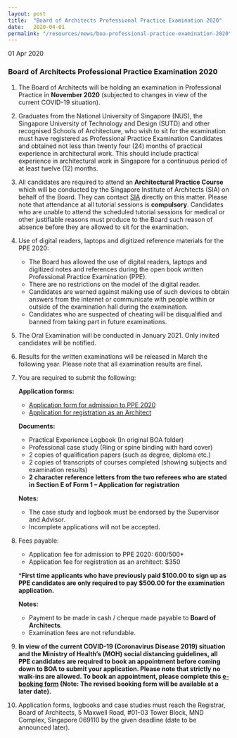 ```yaml
---
layout: post
title:  "Board of Architects Professional Practice Examination 2020"
date:   2020-04-01
permalink: "/resources/news/boa-professional-practice-examination-2020"
---
```

01 Apr 2020

### **Board of Architects Professional Practice Examination 2020**

1.	The Board of Architects will be holding an examination in Professional Practice in **November 2020** (subjected to changes in view of the current COVID-19 situation).

2.	Graduates from the National University of Singapore (NUS), the Singapore University of Technology and Design (SUTD) and other recognised Schools of Architecture, who wish to sit for the examination must have registered as Professional Practice Examination Candidates and obtained not less than twenty four (24) months of practical experience in architectural work. This should include practical experience in architectural work in Singapore for a continuous period of at least twelve (12) months. 

3.	All candidates are required to attend an **Architectural Practice Course** which will be conducted by the Singapore Institute of Architects (SIA) on behalf of the Board.  They can contact [SIA]( https://www.sia.org.sg/) directly on this matter. Please note that attendance at all tutorial sessions is **compulsory**. Candidates who are unable to attend the scheduled tutorial sessions for medical or other justifiable reasons must produce to the Board such reason of absence before they are allowed to sit for the examination.

4.	Use of digital readers, laptops and digitized reference materials for the PPE 2020:
    
    * The Board has allowed the use of digital readers, laptops and digitized notes and references during the open book written Professional Practice Examination (PPE).
    * There are no restrictions on the model of the digital reader.
    * Candidates are warned against making use of such devices to obtain answers from the internet or communicate with people within or outside of the examination hall during the examination.
    * Candidates who are suspected of cheating will be disqualified and banned from taking part in future examinations.  

5.	The Oral Examination will be conducted in January 2021. Only invited candidates will be notified. 

6.	Results for the written examinations will be released in March the following year. Please note that all examination results are final.

7.	You are required to submit the following:

    **Application forms:**

    * [Application form for admission to PPE 2020]({{site.baseurl}}/files/Application_form_for_PPE_2020.pdf) 
    * [Application for registration as an Architect]({{site.baseurl}}/files/form_1_application_for_registration.pdf)

    **Documents:**

    * Practical Experience Logbook (In original BOA folder) 
    * Professional case study (Ring or spine binding with hard cover) 
    * 2 copies of qualification papers (such as degree, diploma etc.)
    * 2 copies of transcripts of courses completed (showing subjects and examination results)
    * **2 character reference letters from the two referees who are stated in Section E of Form 1 – Application for registration** 

    **Notes:**

    * The case study and logbook must be endorsed by the Supervisor and Advisor.
    * Incomplete applications will not be accepted. 

8.	Fees payable:
    
    * Application fee for admission to PPE 2020: $600/$500*
    * Application fee for registration as an architect: $350

    ***First time applicants who have previously paid $100.00 to sign up as PPE candidates are only required to pay $500.00 for the examination application.** 

    **Notes:**

    * Payment to be made in cash / cheque made payable to **Board of Architects**.
    * Examination fees are not refundable.

9.	**In view of the current COVID-19 (Coronavirus Disease 2019) situation and the Ministry of Health’s (MOH) social distancing guidelines, all PPE candidates are required to book an appointment before coming down to BOA to submit your application. Please note that strictly no walk-ins are allowed. To book an appointment, please complete this [e-booking form]( https://forms.gle/xuwAKzjG81vcUhbW7) (Note: The revised booking form will be available at a later date).**

9.	Application forms, logbooks and case studies must reach the Registrar, Board of Architects, 5 Maxwell Road, #01-03 Tower Block, MND Complex, Singapore 069110 by the given deadline (date to be announced later).

